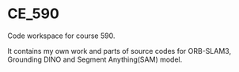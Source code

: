 # CE_590
Code workspace for course 590.

It contains my own work and parts of source codes for ORB-SLAM3, Grounding DINO and Segment Anything(SAM) model.
